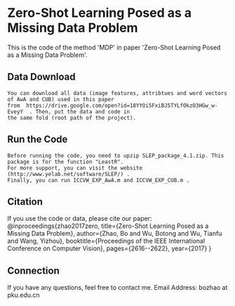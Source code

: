 # Zero-Shot Learning Posed as a Missing Data Problem

This is the code of the method 'MDP' in paper 'Zero-Shot Learning Posed as a Missing Data Problem'.

## Data Download
	You can download all data (image features, attribtues and word vectors of AwA and CUB) used in this paper 
	from  https://drive.google.com/open?id=18YYOi5FxiBJ5TYLfOkzO3HGw_w-EveyY  . Then, put the data and code in 
	the same fold (root path of the project).

## Run the Code
	Before running the code, you need to upzip SLEP_package_4.1.zip. This package is for the function "LeastR". 
	For more support, you can visit the website (http://www.yelab.net/software/SLEP/) . 
	Finally, you can run ICCVW_EXP_AwA.m and ICCVW_EXP_CUB.m . 

## Citation
If you use the code or data, please cite our paper:
@inproceedings{zhao2017zero,
   title={Zero-Shot Learning Posed as a Missing Data Problem},
   author={Zhao, Bo and Wu, Botong and Wu, Tianfu and Wang, Yizhou},
   booktitle={Proceedings of the IEEE International Conference on Computer Vision},
   pages={2616--2622},
   year={2017}
}

## Connection
If you have any questions, feel free to contact me.
Email Address: bozhao  at  pku.edu.cn
